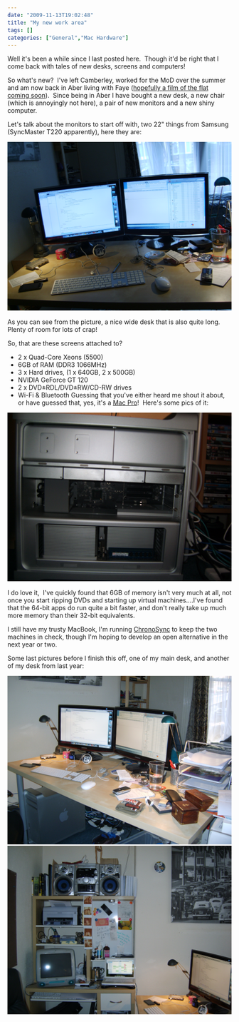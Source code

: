 ```yaml
---
date: "2009-11-13T19:02:48"
title: "My new work area"
tags: []
categories: ["General","Mac Hardware"]
---
```


Well it's been a while since I last posted here.  Though it'd be right that I come back with tales of new desks, screens and computers!

So what's new?  I've left Camberley, worked for the MoD over the summer and am now back in Aber living with Faye ([hopefully a film of the flat coming soon][1]).  Since being in Aber I have bought a new desk, a new chair (which is annoyingly not here), a pair of new monitors and a new shiny computer.

Let's talk about the monitors to start off with, two 22" things from Samsung (SyncMaster T220 apparently), here they are:

![alt text](monitors.jpg "Samsung SyncMaster T220 monitors")

As you can see from the picture, a nice wide desk that is also quite long.  Plenty of room for lots of crap!

So, that are these screens attached to?

* 2 x Quad-Core Xeons (5500)
* 6GB of RAM (DDR3 1066MHz)
* 3 x Hard drives, (1 x 640GB, 2 x 500GB)
* NVIDIA GeForce GT 120
* 2 x DVD±RDL/DVD±RW/CD-RW drives
* Wi-Fi &amp; Bluetooth
Guessing that you've either heard me shout it about, or have guessed that, yes, it's a [Mac Pro][3]!  Here's some pics of it:


![alt text](pro_inside.jpg "Inside the Mac Pro")

I do love it,  I've quickly found that 6GB of memory isn't very much at all, not once you start ripping DVDs and starting up virtual machines....I've found that the 64-bit apps do run quite a bit faster, and don't really take up much more memory than their 32-bit equivalents.

I still have my trusty MacBook, I'm running [ChronoSync][5] to keep the two machines in check, though I'm hoping to develop an open alternative in the next year or two.

Some last pictures before I finish this off, one of my main desk, and another of my desk from last year:

![alt text](desk_wide.jpg "Desk")
![alt text](other_desk.jpg "Other desk")

  [1]: http://www.blog.hashbang0.com/2009/11/13/our-flat-in-aberystwyth/
  [3]: http://www.apple.com/uk/macpro
  [5]: http://www.econtechnologies.com/pages/cs/chrono_overview.html
